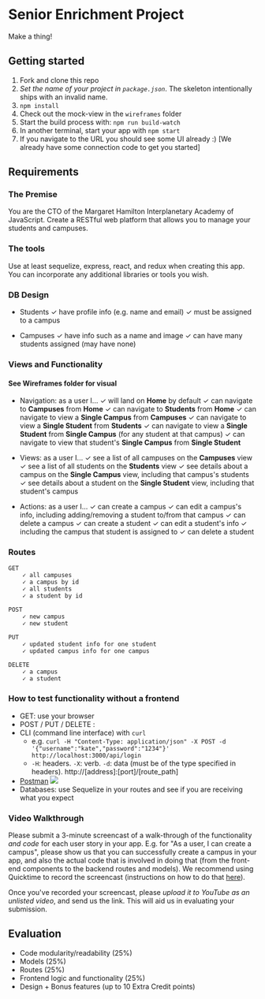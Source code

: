 # Senior Enrichment Project

Make a thing!

## Getting started

1. Fork and clone this repo
2. *Set the name of your project in `package.json`*. The skeleton intentionally ships with an invalid name.
3. `npm install`
4. Check out the mock-view in the `wireframes` folder
5. Start the build process with: `npm run build-watch`
6. In another terminal, start your app with `npm start`
7. If you navigate to the URL you should see some UI already :) [We already have some connection code to get you started]

## Requirements

### The Premise

You are the CTO of the Margaret Hamilton Interplanetary Academy of JavaScript. Create a RESTful web platform that allows you to manage your students and campuses.

### The tools

Use at least sequelize, express, react, and redux when creating this app. You can incorporate any additional libraries or tools you wish.

### DB Design

- Students
  ✓ have profile info (e.g. name and email)
  ✓ must be assigned to a campus

- Campuses
  ✓ have info such as a name and image
  ✓ can have many students assigned (may have none)

### Views and Functionality
#### See Wireframes folder for visual

- Navigation: as a user I...
  ✓ will land on **Home** by default
  ✓ can navigate to **Campuses** from **Home**
  ✓ can navigate to **Students** from **Home**
  ✓ can navigate to view a **Single Campus** from **Campuses**
  ✓ can navigate to view a **Single Student** from **Students**
  ✓ can navigate to view a **Single Student** from **Single Campus** (for any student at that campus)
  ✓ can navigate to view that student's **Single Campus** from **Single Student**

- Views: as a user I...
  ✓ see a list of all campuses on the **Campuses** view
  ✓ see a list of all students on the **Students** view
  ✓ see details about a campus on the **Single Campus** view, including that campus's students
  ✓ see details about a student on the **Single Student** view, including that student's campus

- Actions: as a user I...
  ✓ can create a campus
  ✓ can edit a campus's info, including adding/removing a student to/from that campus
  ✓ can delete a campus
  ✓ can create a student
  ✓ can edit a student's info
  ✓ including the campus that student is assigned to
  ✓ can delete a student

### Routes

```
GET
	✓ all campuses
	✓ a campus by id
	✓ all students
	✓ a student by id
```

```
POST
	✓ new campus
	✓ new student
```

```
PUT
	✓ updated student info for one student
	✓ updated campus info for one campus
```

```
DELETE
	✓ a campus
	✓ a student
```

### How to test functionality without a frontend
- GET: use your browser
- POST / PUT / DELETE :
 - CLI (command line interface) with `curl`
   - e.g. `curl -H "Content-Type: application/json" -X POST -d '{"username":"kate","password":"1234"}' http://localhost:3000/api/login`
   - `-H`: headers. `-X`: verb. `-d`: data (must be of the type specified in headers). http://[address]:[port]/[route_path]
 - [Postman](https://www.getpostman.com/)
   ![](https://www.dropbox.com/s/4fk3b90cd0i1a5y/postman_post.png?raw=true)
- Databases: use Sequelize in your routes and see if you are receiving what you expect

### Video Walkthrough
Please submit a 3-minute screencast of a walk-through of the functionality *and code* for each user story in your app. E.g. for "As a user, I can create a campus", please show us that you can successfully create a campus in your app, and also the actual code that is involved in doing that (from the front-end components to the backend routes and models). We recommend using Quicktime to record the screencast (instructions on how to do that [here](https://support.apple.com/kb/PH5882?locale=en_US&viewlocale=en_US)).

Once you've recorded your screencast, please *upload it to YouTube as an unlisted video*, and send us the link. This will aid us in evaluating your submission.

## Evaluation

- Code modularity/readability (25%)
- Models (25%)
- Routes (25%)
- Frontend logic and functionality (25%)
- Design + Bonus features (up to 10 Extra Credit points)

